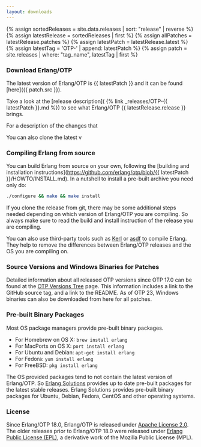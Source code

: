 ```yaml
---
layout: downloads
---
```

{% assign sortedReleases = site.data.releases | sort: "release" | reverse %}
{% assign latestRelease = sortedReleases | first %}
{% assign allPatches = latestRelease.patches %}
{% assign latestPatch = latestRelease.latest %}
{% assign latestTag = 'OTP-' | append: latestPatch %}
{% assign patch = site.releases | where: "tag_name", latestTag | first %}

### Download Erlang/OTP

The latest version of Erlang/OTP is {{ latestPatch }} and it can be found [here]({{ patch.src }}).

Take a look at the [release description]( {% link _releases/OTP-{{ latestPatch }}.md %}) to see what Erlang/OTP {{ latestRelease.release }} brings. 

For a description of the changes that 

You can also clone the latest v

### Compiling Erlang from source

You can build Erlang from source on your own, following the [building and installation instructions](https://github.com/erlang/otp/blob/{{ latestPatch }}/HOWTO/INSTALL.md). In a nutshell
to install a pre-built archive you need only do:

```sh
./configure && make && make install
```

If you clone the release from git, there may be some additional steps needed depending
on which version of Erlang/OTP you are compiling. So always make sure to read the
build and install instruction of the release you are compiling.

You can also use third-party tools such as [Kerl](https://github.com/kerl/kerl) or [asdf](https://github.com/asdf-vm/asdf-erlang) to compile Erlang. They help to remove the differences between Erlang/OTP releases and the OS you are compiling on.

### Source Versions and Windows Binaries for Patches

Detailed information about all released OTP versions since OTP 17.0 can be found at the [OTP Versions Tree](https://erlang.org/download/otp_versions_tree.html) page. This information includes a link to the GitHub source tag, and a link to the README. As of OTP 23, Windows binaries can also be downloaded from here for all patches.

### Pre-built Binary Packages

Most OS package managers provide pre-built binary packages.

* For Homebrew on OS X: `brew install erlang`
* For MacPorts on OS X: `port install erlang`
* For Ubuntu and Debian: `apt-get install erlang`
* For Fedora: `yum install erlang`
* For FreeBSD: `pkg install erlang`

The OS provided packages tend to not contain the latest version of Erlang/OTP.
So [Erlang Solutions](https://www.erlang-solutions.com/downloads/) provides up to date
pre-built packages for the latest stable releases. Erlang Solutions provides pre-built binary packages for Ubuntu, Debian, Fedora, CentOS and other operating systems.

### License

Since Erlang/OTP 18.0, Erlang/OTP is released under [Apache License 2.0](http://www.apache.org/licenses/LICENSE-2.0). The older releases prior to Erlang/OTP 18.0 were released under [Erlang Public License (EPL)](/EPLICENSE), a derivative work of the Mozilla Public License (MPL).

